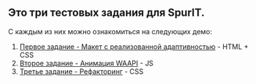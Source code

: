 ## Это три тестовых задания для SpurIT.

С каждым из них можно ознакомиться на следующих демо:
1. [Первое задание - Макет с реализованной адаптивностью](https://maayak.github.io/layout-task/01-product-card/) - HTML + CSS
2. [Второе задание - Анимация WAAPI](https://maayak.github.io/layout-task/02-collapse/) - JS
3. [Третье задание - Рефакторинг](https://maayak.github.io/layout-task/03-fix-problems/) - CSS
